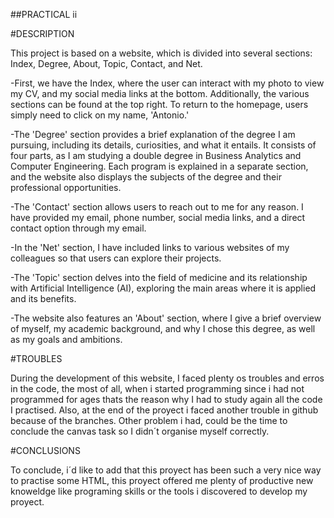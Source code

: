 ##PRACTICAL ii 

#DESCRIPTION

This project is based on a website, which is divided into several sections: Index, Degree, About, Topic, Contact, and Net.

-First, we have the Index, where the user can interact with my photo to view my CV, and my social media links at the bottom. Additionally, the various sections can be found at the top right. To return to the homepage, users simply need to click on my name, 'Antonio.'

-The 'Degree' section provides a brief explanation of the degree I am pursuing, including its details, curiosities, and what it entails. It consists of four parts, as I am studying a double degree in Business Analytics and Computer Engineering. Each program is explained in a separate section, and the website also displays the subjects of the degree and their professional opportunities.

-The 'Contact' section allows users to reach out to me for any reason. I have provided my email, phone number, social media links, and a direct contact option through my email.

-In the 'Net' section, I have included links to various websites of my colleagues so that users can explore their projects.

-The 'Topic' section delves into the field of medicine and its relationship with Artificial Intelligence (AI), exploring the main areas where it is applied and its benefits.

-The website also features an 'About' section, where I give a brief overview of myself, my academic background, and why I chose this degree, as well as my goals and ambitions.

#TROUBLES

During the development of this website, I faced plenty os troubles and erros in the code, the most of all, when i started programming since i had not programmed for ages thats the reason why I had to study again all the code I practised. Also, at the end of the proyect i faced another trouble in github because of the branches. Other problem i had, could be the time to conclude the canvas task so I didn´t organise myself correctly.

#CONCLUSIONS

To conclude, i´d like to add that this proyect has been such a very nice way to practise some HTML, this proyect offered me plenty of productive new knoweldge like programing skills or the tools i discovered to develop my proyect.